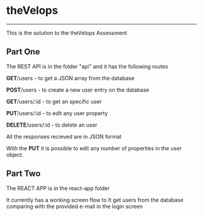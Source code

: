 # theVelops
-----
This is the solution to the theVelops Assessment

## Part One
The REST API is in the folder "api" and it has the following routes

**GET**/users - to get a JSON array from the database

**POST**/users - to create a new user entry on the database

**GET**/users/:id - to get an specific user

**PUT**/users/:id - to edit any user property

**DELETE**/users/:id - to delete an user

All the responses recieved are in JSON format

With the **PUT** it is possible to edit any number of properties in the user object.

## Part Two
The REACT APP is in the react-app folder

It currently has a working screen flow to
It get users from the database comparing with the provided e-mail in the login screen
